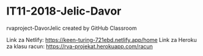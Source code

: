 # IT11-2018-Jelic-Davor
rvaproject-DavorJelic created by GitHub Classroom

Link za Netlify: https://keen-turing-721ebd.netlify.app/home
Link za Heroku za klasu racun: https://rva-projekat.herokuapp.com/racun

